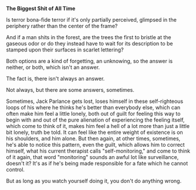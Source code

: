 **The Biggest Shit of All Time**

Is terror bona-fide terror if it's only partially perceived, glimpsed in the periphery rather than the center of the frame?

And if a man shits in the forest, are the trees the first to bristle at the gaseous odor or do they instead have to wait for its description to be stamped upon their surfaces in scarlet lettering?

Both options are a kind of forgetting, an unknowing, so the answer is neither, or both, which isn't an answer.

The fact is, there isn't always an answer.

Not always, but there are some answers, sometimes.

Sometimes, Jack Parlance gets lost, loses himself in these self-righteous loops of his where he thinks he's better than everybody else, which can often make him feel a little lonely, both out of guilt for feeling this way to begin with and out of the pure alienation of experiencing the feeling itself, which come to think of it, makes him feel a hell of a lot more than just a little bit lonely, truth be told. It can feel like the entire weight of existence is on his shoulders, and him alone. But then again, at other times, sometimes, he's able to notice this pattern, even the guilt, which allows him to correct himself, what his current therapist calls "self-monitoring," and come to think of it again, that word "monitoring" sounds an awful lot like surveillance, doesn't it? It's as if he's being made responsible for a fate which he cannot control.

But as long as you watch yourself doing it, you don't do anything wrong.